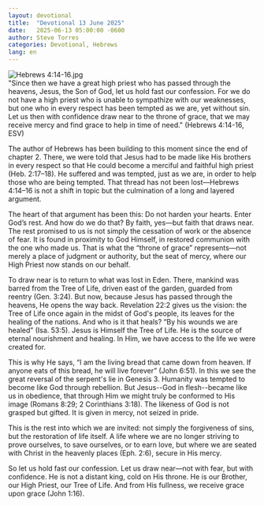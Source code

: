 ```yaml
---
layout: devotional
title:  "Devotional 13 June 2025"
date:   2025-06-13 05:00:00 -0600
author: Steve Torres
categories: Devotional, Hebrews
lang: en
---
```

<img src="https://sitemedia.esteeb.com/file/esteebcomsitemedia/devotional_images/Hebrews/Heb-4_14-16.jpg?raw=true" alt="Hebrews 4:14-16.jpg" style="max-width: 100%; height: auto;">

<div class="scripture">
  "Since then we have a great high priest who has passed through the heavens, Jesus, the Son of God, let us hold fast our confession. For we do not have a high priest who is unable to sympathize with our weaknesses, but one who in every respect has been tempted as we are, yet without sin. Let us then with confidence draw near to the throne of grace, that we may receive mercy and find grace to help in time of need." (Hebrews 4:14-16, ESV)
</div>

The author of Hebrews has been building to this moment since the end of chapter 2. There, we were told that Jesus had to be made like His brothers in every respect so that He could become a merciful and faithful high priest (Heb. 2:17–18). He suffered and was tempted, just as we are, in order to help those who are being tempted. That thread has not been lost—Hebrews 4:14–16 is not a shift in topic but the culmination of a long and layered argument.

The heart of that argument has been this: Do not harden your hearts. Enter God’s rest. And how do we do that? By faith, yes—but faith that draws near. The rest promised to us is not simply the cessation of work or the absence of fear. It is found in proximity to God Himself, in restored communion with the one who made us. That is what the “throne of grace” represents—not merely a place of judgment or authority, but the seat of mercy, where our High Priest now stands on our behalf.

To draw near is to return to what was lost in Eden. There, mankind was barred from the Tree of Life, driven east of the garden, guarded from reentry (Gen. 3:24). But now, because Jesus has passed through the heavens, He opens the way back. Revelation 22:2 gives us the vision: the Tree of Life once again in the midst of God's people, its leaves for the healing of the nations. And who is it that heals? “By his wounds we are healed” (Isa. 53:5). Jesus is Himself the Tree of Life. He is the source of eternal nourishment and healing. In Him, we have access to the life we were created for.

This is why He says, “I am the living bread that came down from heaven. If anyone eats of this bread, he will live forever” (John 6:51). In this we see the great reversal of the serpent's lie in Genesis 3. Humanity was tempted to become like God through rebellion. But Jesus--God in flesh--became like us in obedience, that through Him we might truly be conformed to His image (Romans 8:29; 2 Corinthians 3:18). The likeness of God is not grasped but gifted. It is given in mercy, not seized in pride.

This is the rest into which we are invited: not simply the forgiveness of sins, but the restoration of life itself. A life where we are no longer striving to prove ourselves, to save ourselves, or to earn love, but where we are seated with Christ in the heavenly places (Eph. 2:6), secure in His mercy.

So let us hold fast our confession. Let us draw near—not with fear, but with confidence. He is not a distant king, cold on His throne. He is our Brother, our High Priest, our Tree of Life. And from His fullness, we receive grace upon grace (John 1:16).